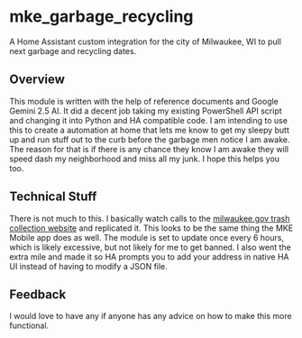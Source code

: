 # mke_garbage_recycling
A Home Assistant custom integration for the city of Milwaukee, WI to pull next garbage and recycling dates. 

## Overview
This module is written with the help of reference documents and Google Gemini 2.5 AI. It did a decent job taking my existing PowerShell API script and changing it into Python and HA compatible code. I am intending to use this to create a automation at home that lets me know to get my sleepy butt up and run stuff out to the curb before the garbage men notice I am awake. The reason for that is if there is any chance they know I am awake they will speed dash my neighborhood and miss all my junk. I hope this helps you too.

## Technical Stuff
There is not much to this. I basically watch calls to the [milwaukee.gov trash collection website](https://city.milwaukee.gov/sanitation/GarbageRecyclingSchedules) and replicated it. This looks to be the same thing the MKE Mobile app does as well. The module is set to update once every 6 hours, which is likely excessive, but not likely for me to get banned. I also went the extra mile and made it so HA prompts you to add your address in native HA UI instead of having to modify a JSON file. 

## Feedback
I would love to have any if anyone has any advice on how to make this more functional. 
